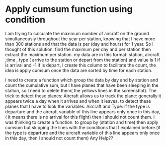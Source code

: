 
# Apply cumsum function using condition

I am trying to calculate the maximum number of aircraft on the ground simultaneously throughout the year per station, knowing that I have more than 300 stations and that the data is per (day and hours) for 1 year.
So I thought of this solution: find the maximum per day and per station then extract the maximum per station.
my data are in this format: station, aircraft ,time , type ( arrive to the station or depart from the station) and value is 1 if is arrival and -1 if is depart, I create this column to facilitate the count, the idea is apply cumsum once the data are sorted by time for each station.

I need to create a function which group the data by day and by station and count the cumulative sum,  but I have planes that have been sleeping in the station, so I need to delete them( the yellows lines in the screenshot).
The trick to detect these planes:
Aircraft allows us to track the plane:
generally it appears twice a day when it arrives and when it leaves.
to detect these planes that I have to look
the variables: Aircraft and Type:
if the type is departure and the aircraft variable of this line appears only once in this day, ( it means there is no arrival for this flight)  then I should not count them.
I was thinking to create a function: to group by (station and time) then apply cumsum but skipping the lines with the conditions that I explained before.(if the type is departure and the aircraft variable of this line appears only once in this day, then I should not count them)
Any Help??

        